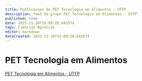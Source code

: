 ```yaml
---
title: Publicacoes de PET Tecnologia em Alimentos - UTFP 
description: feed do grupo PET Tecnologia em Alimentos - UTFP
published: true
date: 2023-11-30T15:09:28.643574
tags: Ciencias Agrarias
editor: markdown
dateCreated: 2023-11-30T15:09:28.643574
---
```


# PET Tecnologia em Alimentos
[PET Tecnologia em Alimentos - UTFP](/grupo/97PETTecnologiaemAlimentosUTFP.md)